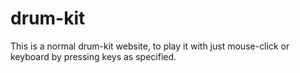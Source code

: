 # drum-kit
This is a normal drum-kit website, to play it with just mouse-click or keyboard by pressing keys as specified.
